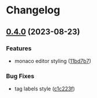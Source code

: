 # Changelog

## [0.4.0](https://github.com/catppuccin/gitea/compare/v0.3.1...v0.4.0) (2023-08-23)


### Features

* monaco editor styling ([11bd7b7](https://github.com/catppuccin/gitea/commit/11bd7b77ece1d761828ffeb87a053e78acc050a2))


### Bug Fixes

* tag labels style ([c1c223f](https://github.com/catppuccin/gitea/commit/c1c223fe50c7286bc023d2798761293f25cfc080))
